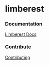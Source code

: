 # limberest

### Documentation
[Limberest Docs](https://limberest.io/limberest/topics/services)


### Contribute
[Contributing](CONTRIBUTING.md)



